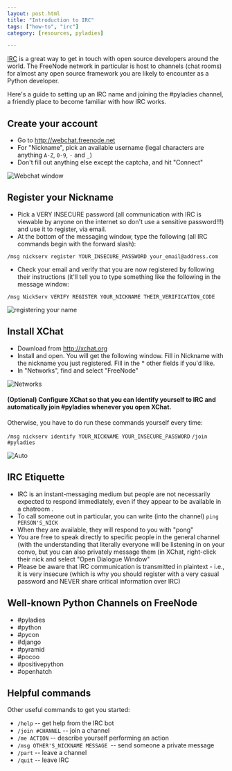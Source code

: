 ```yaml
---
layout: post.html
title: "Introduction to IRC"
tags: ["how-to", "irc"]
category: [resources, pyladies]

---
```



[IRC](http://en.wikipedia.org/wiki/Internet_Relay_Chat) is a great way to get in touch with open source developers around the world. The FreeNode network in particular is host to channels (chat rooms) for almost any open source framework you are likely to encounter as a Python developer.

Here's a guide to setting up an IRC name and joining the #pyladies channel, a friendly place to become familiar with how IRC works.

## Create your account

* Go to http://webchat.freenode.net
* For "Nickname", pick an available username (legal characters are anything <code>A-Z</code>, <code>0-9</code>, <code>-</code> and <code>_</code>)
* Don't fill out anything else except the captcha, and hit "Connect"

![Webchat window](https://dl.dropboxusercontent.com/u/39730/freenode0.PNG)



## Register your Nickname

* Pick a VERY INSECURE password (all communication with IRC is viewable by anyone on the internet so don't use a sensitive password!!!) and use it to register, via email.
* At the bottom of the messaging window, type the following (all IRC commands begin with the forward slash):

`/msg nickserv register YOUR_INSECURE_PASSWORD your_email@address.com`

* Check your email and verify that you are now registered by following their instructions (it'll tell you to type something like the following in the message window:

`/msg NickServ VERIFY REGISTER YOUR_NICKNAME THEIR_VERIFICATION_CODE`

![registering your name](https://dl.dropboxusercontent.com/u/39730/freenode1.PNG)

## Install XChat

* Download from http://xchat.org
* Install and open. You will get the following window. Fill in Nickname with the nickname you just registered. Fill in the * other fields if you'd like.
* In "Networks", find and select "FreeNode"

![Networks](https://dl.dropboxusercontent.com/u/39730/freenode2.PNG)

#### (Optional) Configure XChat so that you can Identify yourself to IRC and automatically join #pyladies whenever you open XChat.
Otherwise, you have to do run these commands yourself every time:

`/msg nickserv identify YOUR_NICKNAME YOUR_INSECURE_PASSWORD`
`/join #pyladies`


![Auto](https://dl.dropboxusercontent.com/u/39730/freenode3.PNG)

## IRC Etiquette

* IRC is an instant-messaging medium but people are not necessarily expected to respond immediately, even if they appear to be available in a chatroom .
* To call someone out in particular, you can write (into the channel) `ping PERSON'S_NICK`
* When they are available, they will respond to you with "pong"
* You are free to speak directly to specific people in the general channel (with the understanding that literally everyone will be listening in on your convo, but you can also privately message them (in XChat, right-click their nick and select "Open Dialogue Window"
* Please be aware that IRC communication is transmitted in plaintext - i.e., it is very insecure (which is why you should register with a very casual password and NEVER share critical information over IRC)

## Well-known Python Channels on FreeNode
* #pyladies
* #python
* #pycon
* #django
* #pyramid
* #pocoo
* #positivepython
* #openhatch 

## Helpful commands

Other useful commands to get you started:

* `/help` -- get help from the IRC bot
* `/join #CHANNEL` -- join a channel
* `/me ACTION` -- describe yourself performing an action
* `/msg OTHER'S_NICKNAME MESSAGE `-- send someone a private message
* `/part` -- leave a channel
* `/quit` -- leave IRC
